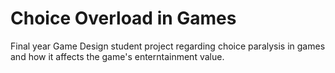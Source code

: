 # Choice Overload in Games
Final year Game Design student project regarding choice paralysis in games and how it affects the game's enterntainment value.
